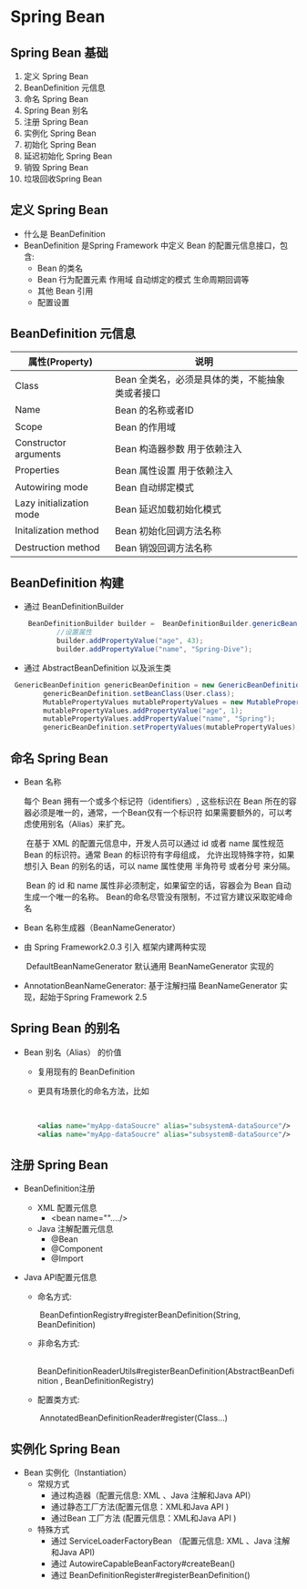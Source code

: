 # Spring Bean 

## Spring Bean 基础

1. 定义 Spring Bean
2. BeanDefinition 元信息
3. 命名 Spring Bean
4. Spring Bean 别名
5. 注册 Spring Bean
6. 实例化 Spring Bean
7. 初始化 Spring Bean
8. 延迟初始化 Spring Bean
9. 销毁 Spring Bean
10. 垃圾回收Spring Bean

## 定义 Spring Bean

- 什么是 BeanDefinition
- BeanDefinition 是Spring Framework 中定义 Bean 的配置元信息接口，包含:
  - Bean 的类名
  - Bean 行为配置元素 作用域 自动绑定的模式 生命周期回调等
  - 其他 Bean 引用 
  - 配置设置

## BeanDefinition 元信息

| 属性(Property)           | 说明                                            |
| ------------------------ | ----------------------------------------------- |
| Class                    | Bean 全类名，必须是具体的类，不能抽象类或者接口 |
| Name                     | Bean 的名称或者ID                               |
| Scope                    | Bean 的作用域                                   |
| Constructor arguments    | Bean 构造器参数 用于依赖注入                    |
| Properties               | Bean 属性设置 用于依赖注入                      |
| Autowiring mode          | Bean 自动绑定模式                               |
| Lazy initialization mode | Bean 延迟加载初始化模式                         |
| Initalization method     | Bean 初始化回调方法名称                         |
| Destruction method       | Bean 销毁回调方法名称                           |

## BeanDefinition 构建

- 通过 BeanDefinitionBuilder  

  ```java
   BeanDefinitionBuilder builder =  BeanDefinitionBuilder.genericBeanDefinition(User.class);
          //设置属性
          builder.addPropertyValue("age", 43);
          builder.addPropertyValue("name", "Spring-Dive");
  ```

  

- 通过 AbstractBeanDefinition 以及派生类

```java
 GenericBeanDefinition genericBeanDefinition = new GenericBeanDefinition();
        genericBeanDefinition.setBeanClass(User.class);
        MutablePropertyValues mutablePropertyValues = new MutablePropertyValues();
        mutablePropertyValues.addPropertyValue("age", 1);
        mutablePropertyValues.addPropertyValue("name", "Spring");
        genericBeanDefinition.setPropertyValues(mutablePropertyValues);
```

##  命名 Spring Bean

- Bean 名称

  每个 Bean 拥有一个或多个标记符（identifiers）, 这些标识在 Bean 所在的容器必须是唯一的，通常，一个Bean仅有一个标识符 如果需要额外的，可以考虑使用别名（Alias）来扩充。

  ​	在基于 XML 的配置元信息中，开发人员可以通过 id 或者 name 属性规范 Bean  的标识符。通常 Bean 的标识符有字母组成， 允许出现特殊字符，如果想引入 Bean 的别名的话，可以 name 属性使用 半角符号 或者分号 来分隔。

  ​	Bean 的 id 和 name 属性非必须制定，如果留空的话，容器会为 Bean 自动生成一个唯一的名称。 Bean的命名尽管没有限制，不过官方建议采取驼峰命名

- Bean 名称生成器（BeanNameGenerator）

- 由 Spring  Framework2.0.3 引入 框架内建两种实现

  ​	DefaultBeanNameGenerator 默认通用 BeanNameGenerator 实现的

- AnnotationBeanNameGenerator: 基于注解扫描 BeanNameGenerator 实现，起始于Spring Framework 2.5

## Spring Bean 的别名

- Bean 别名（Alias） 的价值

  - 复用现有的 BeanDefinition 

  - 更具有场景化的命名方法，比如

    ​	

    ```xml
    <alias name="myApp-dataSoucre" alias="subsystemA-dataSource"/>
    <alias name="myApp-dataSoucre" alias="subsystemB-dataSource"/>
    
    ```

## 注册 Spring Bean 

- BeanDefinition注册

  - XML 配置元信息
    - <bean name=""..../>
  - Java 注解配置元信息
    - @Bean
    - @Component
    - @Import

- Java API配置元信息

  - 命名方式:

    ​	 BeanDefintionRegistry#registerBeanDefinition(String, BeanDefinition)

  - 非命名方式:

    ​	BeanDefinitionReaderUtils#registerBeanDefinition(AbstractBeanDefinition , BeanDefinitionRegistry)

  - 配置类方式:

    ​	AnnotatedBeanDefinitionReader#register(Class...)

## 实例化 Spring Bean

- Bean 实例化（Instantiation）
  - 常规方式
    - 通过构造器（配置元信息: XML 、Java 注解和Java API）
    - 通过静态工厂方法(配置元信息：XML和Java API )
    - 通过Bean 工厂方法 (配置元信息：XML和Java API )
  - 特殊方式
    - 通过 ServiceLoaderFactoryBean （配置元信息: XML 、Java 注解和Java API)
    - 通过 AutowireCapableBeanFactory#createBean()
    - 通过 BeanDefinitionRegister#registerBeanDefinition()